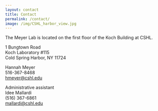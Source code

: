 ```yaml
---
layout: contact
title: Contact
permalink: /contact/
image: /img/CSHL_harbor_view.jpg
---
```


The Meyer Lab is located on the first floor of the Koch Building at CSHL.

1 Bungtown Road  
Koch Laboratory #115  
Cold Spring Harbor, NY 11724  

Hannah Meyer  
516-367-8468  
hmeyer@cshl.edu  

Administrative assistant  
Idee Mallardi  
(516) 367-6861  
mallardi@cshl.edu  
